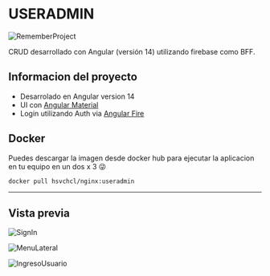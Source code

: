 # USERADMIN

![RememberProject](https://firebasestorage.googleapis.com/v0/b/hsvchcl-angular-crud.appspot.com/o/Captura%20de%20Pantalla%202022-07-04%20a%20la(s)%2022.00.03.png?alt=media&token=504cd1e4-5539-4608-a4d4-196ae95b4dba)

CRUD desarrollado con Angular (versión 14) utilizando firebase como BFF. 

## Informacion del proyecto
- Desarrolado en Angular version 14
- UI con [Angular Material](https://material.angular.io/)
- Login utilizando Auth via [Angular Fire](https://github.com/angular/angularfire)

## Docker
Puedes descargar la imagen desde docker hub para ejecutar la aplicacion en tu equipo en un dos x 3 😜

`docker pull hsvchcl/nginx:useradmin`

----------

## Vista previa
![SignIn](https://firebasestorage.googleapis.com/v0/b/hsvchcl-angular-crud.appspot.com/o/sigIn.gif?alt=media&token=fcd72bab-949c-4e59-9528-751a7df3d94d)

![MenuLateral](https://firebasestorage.googleapis.com/v0/b/hsvchcl-angular-crud.appspot.com/o/open_close_menu.gif?alt=media&token=01779c4f-e91a-4351-a26f-debc5ebb7963)

![IngresoUsuario](https://firebasestorage.googleapis.com/v0/b/hsvchcl-angular-crud.appspot.com/o/save_user.gif?alt=media&token=4f1f0f28-f3cc-41a2-be81-0f83fa807834)